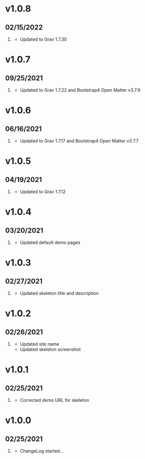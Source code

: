# v1.0.8
## 02/15/2022

1. [](#improved)
    * Updated to Grav 1.7.30

# v1.0.7
## 09/25/2021

1. [](#improved)
    * Updated to Grav 1.7.22 and Bootstrap4 Open Matter v3.7.9

# v1.0.6
## 06/16/2021

1. [](#improved)
    * Updated to Grav 1.7.17 and Bootstrap4 Open Matter v3.7.7

# v1.0.5
## 04/19/2021

1. [](#improved)
    * Updated to Grav 1.7.12

# v1.0.4
## 03/20/2021

1. [](#improved)
    * Updated default demo pages

# v1.0.3
## 02/27/2021

1. [](#improved)
    * Updated skeleton title and description

# v1.0.2
## 02/26/2021

1. [](#improved)
    * Updated site name
    * Updated skeleton screenshot

# v1.0.1
## 02/25/2021

1. [](#bugfix)
    * Corrected demo URL for skeleton

# v1.0.0
## 02/25/2021

1. [](#new)
    * ChangeLog started...
